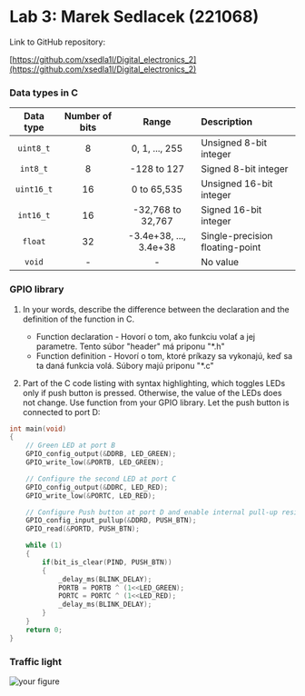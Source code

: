 # Lab 3: Marek Sedlacek (221068)

Link to GitHub repository:

   [https://github.com/xsedla1l/Digital_electronics_2](https://github.com/xsedla1l/Digital_electronics_2)


### Data types in C


| **Data type** | **Number of bits** | **Range** | **Description** |
| :-: | :-: | :-: | :-- | 
| `uint8_t`  | 8 | 0, 1, ..., 255 | Unsigned 8-bit integer |
| `int8_t`   | 8 | -128 to 127 | Signed 8-bit integer |
| `uint16_t` | 16 | 0 to 65,535 | Unsigned 16-bit integer |
| `int16_t`  | 16 | -32,768 to 32,767 | Signed 16-bit integer |
| `float`    | 32 | -3.4e+38, ..., 3.4e+38 | Single-precision floating-point |
| `void`     | - | - | No value |


### GPIO library

1. In your words, describe the difference between the declaration and the definition of the function in C.
   * Function declaration - Hovorí o tom, ako funkciu volať a jej parametre. Tento súbor "header" má priponu "*.h"
   * Function definition - Hovorí o tom, ktoré príkazy sa vykonajú, keď sa ta daná funkcia volá. Súbory majú priponu "*.c"

2. Part of the C code listing with syntax highlighting, which toggles LEDs only if push button is pressed. Otherwise, the value of the LEDs does not change. Use function from your GPIO library. Let the push button is connected to port D:

```c
int main(void)
{
    // Green LED at port B
    GPIO_config_output(&DDRB, LED_GREEN);
    GPIO_write_low(&PORTB, LED_GREEN);

    // Configure the second LED at port C
    GPIO_config_output(&DDRC, LED_RED);
    GPIO_write_low(&PORTC, LED_RED);    

    // Configure Push button at port D and enable internal pull-up resistor
    GPIO_config_input_pullup(&DDRD, PUSH_BTN);
    GPIO_read(&PORTD, PUSH_BTN);

    while (1)
    {
        if(bit_is_clear(PIND, PUSH_BTN))
        {
            _delay_ms(BLINK_DELAY);
            PORTB = PORTB ^ (1<<LED_GREEN);
            PORTC = PORTC ^ (1<<LED_RED);
            _delay_ms(BLINK_DELAY);
        }
    }
    return 0;
}
```


### Traffic light



   ![your figure]()